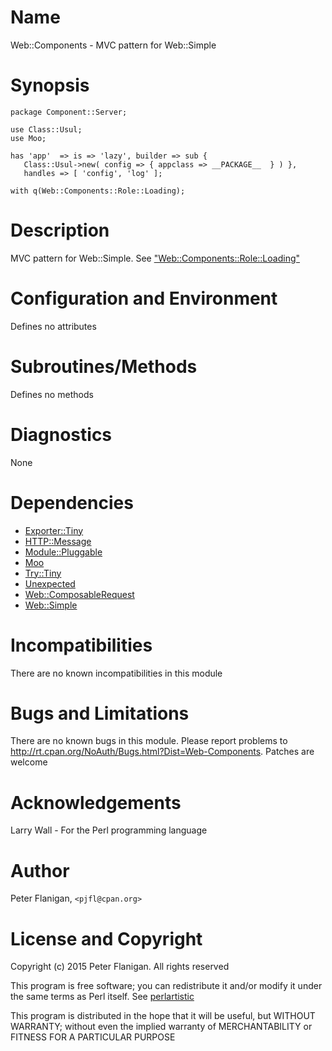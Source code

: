 # Name

Web::Components - MVC pattern for Web::Simple

# Synopsis

    package Component::Server;

    use Class::Usul;
    use Moo;

    has 'app'  => is => 'lazy', builder => sub {
       Class::Usul->new( config => { appclass => __PACKAGE__  } ) },
       handles => [ 'config', 'log' ];

    with q(Web::Components::Role::Loading);

# Description

MVC pattern for Web::Simple. See ["Web::Components::Role::Loading"](#web-components-role-loading)

# Configuration and Environment

Defines no attributes

# Subroutines/Methods

Defines no methods

# Diagnostics

None

# Dependencies

- [Exporter::Tiny](https://metacpan.org/pod/Exporter::Tiny)
- [HTTP::Message](https://metacpan.org/pod/HTTP::Message)
- [Module::Pluggable](https://metacpan.org/pod/Module::Pluggable)
- [Moo](https://metacpan.org/pod/Moo)
- [Try::Tiny](https://metacpan.org/pod/Try::Tiny)
- [Unexpected](https://metacpan.org/pod/Unexpected)
- [Web::ComposableRequest](https://metacpan.org/pod/Web::ComposableRequest)
- [Web::Simple](https://metacpan.org/pod/Web::Simple)

# Incompatibilities

There are no known incompatibilities in this module

# Bugs and Limitations

There are no known bugs in this module. Please report problems to
http://rt.cpan.org/NoAuth/Bugs.html?Dist=Web-Components.
Patches are welcome

# Acknowledgements

Larry Wall - For the Perl programming language

# Author

Peter Flanigan, `<pjfl@cpan.org>`

# License and Copyright

Copyright (c) 2015 Peter Flanigan. All rights reserved

This program is free software; you can redistribute it and/or modify it
under the same terms as Perl itself. See [perlartistic](https://metacpan.org/pod/perlartistic)

This program is distributed in the hope that it will be useful,
but WITHOUT WARRANTY; without even the implied warranty of
MERCHANTABILITY or FITNESS FOR A PARTICULAR PURPOSE
